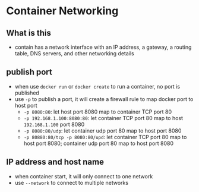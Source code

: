 # Container Networking

## What is this

- contain has a network interface with an IP address, a gateway, a routing table, DNS servers, and other networking details

## publish port

- when use `docker run` or `docker create` to run a container, no port is published
- use `-p` to publish a port, it will create a firewall rule to map docker port to host port
  - `-p 8080:80`: let host port 8080 map to container TCP port 80
  - `-p 192.168.1.100:8080:80`: let container TCP port 80 map to host `192.168.1.100` port 8080
  - `-p 8080:80/udp`: let container udp port 80 map to host port 8080
  - `-p 80880:80/tcp -p 8080:80/upd`: let container TCP port 80 map to host port 8080; container udp port 80 map to host port 8080

## IP address and host name

- when container start, it will only connect to one network
- use `--network` to connect to multiple networks

